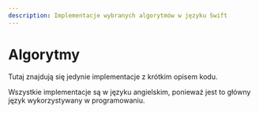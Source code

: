 ```yaml
---
description: Implementacje wybranych algorytmów w języku Swift
---
```


# Algorytmy

Tutaj znajdują się jedynie implementacje z krótkim opisem kodu.

Wszystkie implementacje są w języku angielskim, ponieważ jest to główny język wykorzystywany w programowaniu.